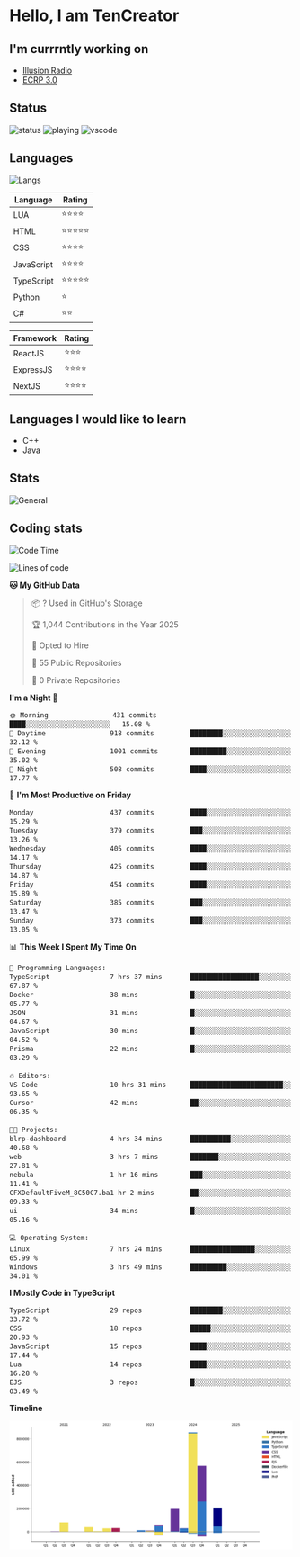 # Hello, I am TenCreator

## I'm currrntly working on
- [Illusion Radio](https://illusionradio.co.uk/)
- [ECRP 3.0](http://github.com/Emerald-Coast-Roleplay/)

## Status
![status](https://api.statusbadges.me/badge/status/518334475038359555?simple=true&style=for-the-badge)
![playing](https://api.statusbadges.me/badge/playing/518334475038359555?style=for-the-badge)
![vscode](https://api.statusbadges.me/badge/vscode/518334475038359555?style=for-the-badge)

## Languages
![Langs](https://github-readme-stats.vercel.app/api/top-langs/?username=tencreator&layout=compact&theme=radical)


|Language|Rating|
|--------|------|
|LUA|⭐️⭐️⭐️⭐️|
|HTML|⭐️⭐️⭐️⭐️⭐️|
|CSS|⭐️⭐️⭐️⭐️|
|JavaScript|⭐️⭐️⭐️⭐️|
|TypeScript|⭐️⭐️⭐️⭐️⭐️|
|Python|⭐️|
|C#|⭐️⭐️ |

|Framework|Rating|
|--------|------|
|ReactJS|⭐️⭐️⭐|
|ExpressJS|⭐️⭐️⭐️⭐️|
|NextJS|⭐️⭐️⭐⭐️|

## Languages I would like to learn
- C++
- Java

## Stats
![General](https://github-readme-stats.vercel.app/api?username=tencreator&show_icons=true&theme=radical)

## Coding stats

<!--START_SECTION:waka-->
![Code Time](http://img.shields.io/badge/Code%20Time-490%20hrs%2019%20mins-blue)

![Lines of code](https://img.shields.io/badge/From%20Hello%20World%20I%27ve%20Written-2.1%20million%20lines%20of%20code-blue)

**🐱 My GitHub Data** 

> 📦 ? Used in GitHub's Storage 
 > 
> 🏆 1,044 Contributions in the Year 2025
 > 
> 💼 Opted to Hire
 > 
> 📜 55 Public Repositories 
 > 
> 🔑 0 Private Repositories 
 > 
**I'm a Night 🦉** 

```text
🌞 Morning                431 commits         ████░░░░░░░░░░░░░░░░░░░░░   15.08 % 
🌆 Daytime                918 commits         ████████░░░░░░░░░░░░░░░░░   32.12 % 
🌃 Evening                1001 commits        █████████░░░░░░░░░░░░░░░░   35.02 % 
🌙 Night                  508 commits         ████░░░░░░░░░░░░░░░░░░░░░   17.77 % 
```
📅 **I'm Most Productive on Friday** 

```text
Monday                   437 commits         ████░░░░░░░░░░░░░░░░░░░░░   15.29 % 
Tuesday                  379 commits         ███░░░░░░░░░░░░░░░░░░░░░░   13.26 % 
Wednesday                405 commits         ████░░░░░░░░░░░░░░░░░░░░░   14.17 % 
Thursday                 425 commits         ████░░░░░░░░░░░░░░░░░░░░░   14.87 % 
Friday                   454 commits         ████░░░░░░░░░░░░░░░░░░░░░   15.89 % 
Saturday                 385 commits         ███░░░░░░░░░░░░░░░░░░░░░░   13.47 % 
Sunday                   373 commits         ███░░░░░░░░░░░░░░░░░░░░░░   13.05 % 
```


📊 **This Week I Spent My Time On** 

```text
💬 Programming Languages: 
TypeScript               7 hrs 37 mins       █████████████████░░░░░░░░   67.87 % 
Docker                   38 mins             █░░░░░░░░░░░░░░░░░░░░░░░░   05.77 % 
JSON                     31 mins             █░░░░░░░░░░░░░░░░░░░░░░░░   04.67 % 
JavaScript               30 mins             █░░░░░░░░░░░░░░░░░░░░░░░░   04.52 % 
Prisma                   22 mins             █░░░░░░░░░░░░░░░░░░░░░░░░   03.29 % 

🔥 Editors: 
VS Code                  10 hrs 31 mins      ███████████████████████░░   93.65 % 
Cursor                   42 mins             ██░░░░░░░░░░░░░░░░░░░░░░░   06.35 % 

🐱‍💻 Projects: 
blrp-dashboard           4 hrs 34 mins       ██████████░░░░░░░░░░░░░░░   40.68 % 
web                      3 hrs 7 mins        ███████░░░░░░░░░░░░░░░░░░   27.81 % 
nebula                   1 hr 16 mins        ███░░░░░░░░░░░░░░░░░░░░░░   11.41 % 
CFXDefaultFiveM_8C50C7.ba1 hr 2 mins         ██░░░░░░░░░░░░░░░░░░░░░░░   09.33 % 
ui                       34 mins             █░░░░░░░░░░░░░░░░░░░░░░░░   05.16 % 

💻 Operating System: 
Linux                    7 hrs 24 mins       ████████████████░░░░░░░░░   65.99 % 
Windows                  3 hrs 49 mins       █████████░░░░░░░░░░░░░░░░   34.01 % 
```

**I Mostly Code in TypeScript** 

```text
TypeScript               29 repos            ████████░░░░░░░░░░░░░░░░░   33.72 % 
CSS                      18 repos            █████░░░░░░░░░░░░░░░░░░░░   20.93 % 
JavaScript               15 repos            ████░░░░░░░░░░░░░░░░░░░░░   17.44 % 
Lua                      14 repos            ████░░░░░░░░░░░░░░░░░░░░░   16.28 % 
EJS                      3 repos             █░░░░░░░░░░░░░░░░░░░░░░░░   03.49 % 
```



**Timeline**

![Lines of Code chart](https://raw.githubusercontent.com/tencreator/tencreator/main/assets/bar_graph.png)


<!--END_SECTION:waka-->
